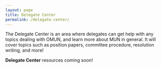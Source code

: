 ```yaml
---
layout: page
title: Delegate Center
permalink: /delegate-center/
---
```

The Delegate Center is an area where delegates can get help with any topics dealing with OMUN, and learn more about MUN in general. It will cover topics such as position papers, committee procedure, resolution writing, and more!

**Delegate Center** resources coming soon!
